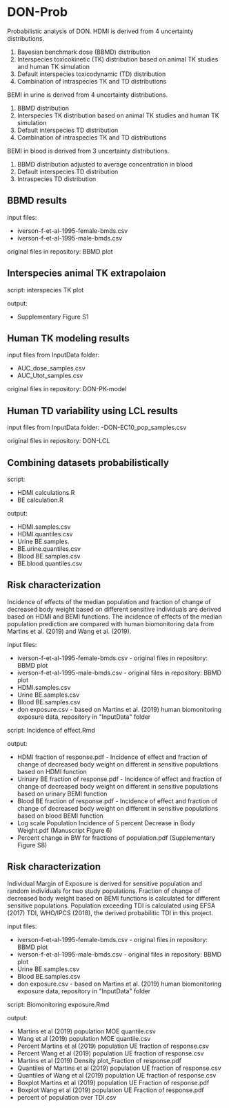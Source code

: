 # DON-Prob
Probabilistic analysis of DON.
HDMI is derived from 4 uncertainty distributions.
1. Bayesian benchmark dose (BBMD) distribution
2. Interspecies toxicokinetic (TK) distribution based on animal TK studies and human TK simulation
3. Default interspecies toxicodynamic (TD) distribution
4. Combination of intraspecies TK and TD distributions

BEMI in urine is derived from 4 uncertainty distributions.
1. BBMD distribution
2. Interspecies TK distribution based on animal TK studies and human TK simulation
3. Default interspecies TD distribution
4. Combination of intraspecies TK and TD distributions

BEMI in blood is derived from 3 uncertainty distributions.
1. BBMD distribution adjusted to average concentration in blood
2. Default interspecies TD distribution
3. Intraspecies TD distribution

## BBMD results

input files:
- iverson-f-et-al-1995-female-bmds.csv
- iverson-f-et-al-1995-male-bmds.csv

original files in repository:
BBMD plot

## Interspecies animal TK extrapolaion

script: 
  interspecies TK plot

output: 
- Supplementary Figure S1

## Human TK modeling results

input files from InputData folder:
- AUC_dose_samples.csv
- AUC_Utot_samples.csv

original files in repository:
DON-PK-model

## Human TD variability using LCL results

input files from InputData folder:
-DON-EC10_pop_samples.csv

original files in repository:
DON-LCL

## Combining datasets probabilistically

script:
- HDMI calculations.R
- BE calculation.R

output:
- HDMI.samples.csv
- HDMI.quantiles.csv
- Urine BE.samples.
- BE.urine.quantiles.csv
- Blood BE.samples.csv
- BE.blood.quantiles.csv
  
## Risk characterization 
Incidence of effects of the median population and fraction of change of decreased body weight based on different sensitive individuals are derived based on HDMI and BEMI functions. The incidence of effects of the median population prediction are compared with human biomonitoring data from Martins et al. (2019) and Wang et al. (2019).

input files:
- iverson-f-et-al-1995-female-bmds.csv - original files in repository: BBMD plot
- iverson-f-et-al-1995-male-bmds.csv - original files in repository: BBMD plot
- HDMI.samples.csv
- Urine BE.samples.csv
- Blood BE.samples.csv
- don exposure.csv - based on Martins et al. (2019) human biomonitoring exposure data, repository in "InputData" folder

script:
  Incidence of effect.Rmd
  
output:
- HDMI fraction of response.pdf - Incidence of effect and fraction of change of decreased body weight on different in sensitive populations based on HDMI function
- Urinary BE fraction of response.pdf - Incidence of effect and fraction of change of decreased body weight on different in sensitive populations based on urinary BEMI function
- Blood BE fraction of response.pdf - Incidence of effect and fraction of change of decreased body weight on different in sensitive populations based on blood BEMI function
- Log scale Population Incidence of 5 percent Decrease in Body Weight.pdf (Manuscript Figure 6)
- Percent change in BW for fractions of population.pdf (Supplementary Figure S8)
  
## Risk characterization
Individual Margin of Exposure is derived for sensitive population and random individuals for two study populations. Fraction of change of decreased body weight based on BEMI functions is calculated for different sensitive populations. Population exceeding TDI is calculated using EFSA (2017) TDI, WHO/IPCS (2018), the derived probabilitic TDI in this project.

input files:
- iverson-f-et-al-1995-female-bmds.csv - original files in repository: BBMD plot
- iverson-f-et-al-1995-male-bmds.csv - original files in repository: BBMD plot
- Urine BE.samples.csv
- Blood BE.samples.csv
- don exposure.csv - based on Martins et al. (2019) human biomonitoring exposure data, repository in "InputData" folder

script:
  Biomonitoring exposure.Rmd

output: 
- Martins et al (2019) population MOE quantile.csv
- Wang et al (2019) population MOE quantile.csv
- Percent Martins et al (2019) population UE fraction of response.csv
- Percent Wang et al (2019) population UE fraction of response.csv
- Martins et al (2019) Density plot_Fraction of response.pdf
- Quantiles of Martins et al (2019) population UE fraction of response.csv
- Quantiles of Wang et al (2019) population UE fraction of response.csv
- Boxplot Martins et al (2019) population UE Fraction of response.pdf
- Boxplot Wang et al (2019) population UE Fraction of response.pdf
- percent of population over TDI.csv